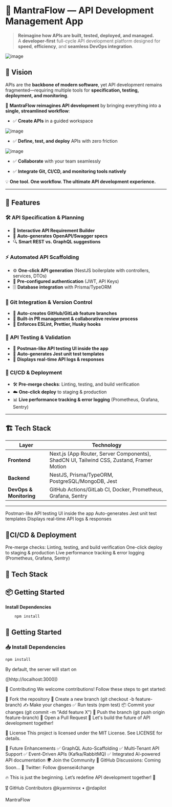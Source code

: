 # 🚀 MantraFlow — API Development Management App

> **Reimagine how APIs are built, tested, deployed, and managed.**  
> A **developer-first** full-cycle API development platform designed for **speed**, **efficiency**, and **seamless DevOps integration**.

![image](https://github.com/user-attachments/assets/eebc5538-7fee-4fbd-8463-95a4a7324d5e)


## 🌟 Vision

APIs are the **backbone of modern software**, yet API development remains fragmented—requiring multiple tools for **specification, testing, deployment, and monitoring**.  

🚀 **MantraFlow reimagines API development** by bringing everything into a **single, streamlined workflow**:

- ✅ **Create APIs** in a guided workspace  

![image](https://github.com/user-attachments/assets/74f905c4-dfb2-45a9-b5fa-c96a2c769cf2)


- ✅ **Define, test, and deploy** APIs with zero friction  

![image](https://github.com/user-attachments/assets/4b3dbdf6-e70d-48d5-97fb-1f358ecc1493)


- ✅ **Collaborate** with your team seamlessly  


- ✅ **Integrate Git, CI/CD, and monitoring tools natively**  

💡 **One tool. One workflow. The ultimate API development experience.**  

---

## 📌 Features  

### 🛠 API Specification & Planning  
- 📝 **Interactive API Requirement Builder**  
- 📜 **Auto-generates OpenAPI/Swagger specs**  
- 🔍 **Smart REST vs. GraphQL suggestions**  

### ⚡ Automated API Scaffolding  
- ⚙️ **One-click API generation** (NestJS boilerplate with controllers, services, DTOs)  
- 🔐 **Pre-configured authentication** (JWT, API Keys)  
- 🗄️ **Database integration** with Prisma/TypeORM  

### 🔗 Git Integration & Version Control  
- 🌱 **Auto-creates GitHub/GitLab feature branches**  
- 🤝 **Built-in PR management & collaborative review process**  
- 🚨 **Enforces ESLint, Prettier, Husky hooks**  

### 🧪 API Testing & Validation  
- 🧪 **Postman-like API testing UI inside the app**  
- 📝 **Auto-generates Jest unit test templates**  
- 📡 **Displays real-time API logs & responses**  

### 🚀 CI/CD & Deployment  
- 🛠 **Pre-merge checks**: Linting, testing, and build verification  
- ☁️ **One-click deploy** to staging & production  
- 📊 **Live performance tracking & error logging** (Prometheus, Grafana, Sentry)  

---

## 🏗 Tech Stack  

| **Layer**   | **Technology** |
|------------|---------------|
| **Frontend** | Next.js (App Router, Server Components), ShadCN UI, Tailwind CSS, Zustand, Framer Motion |
| **Backend** | NestJS, Prisma/TypeORM, PostgreSQL/MongoDB, Jest |
| **DevOps & Monitoring** | GitHub Actions/GitLab CI, Docker, Prometheus, Grafana, Sentry |

---

Postman-like API testing UI inside the app
Auto-generates Jest unit test templates
Displays real-time API logs & responses


## 🚀**CI/CD & Deployment**

Pre-merge checks: Linting, testing, and build verification
One-click deploy to staging & production
Live performance tracking & error logging (Prometheus, Grafana, Sentry)


## 📂 **Tech Stack**

## **📦 Getting Started**

**Install Dependencies**

```
    npm install
```

## 🚀 Getting Started  

### 📥 Install Dependencies  
```sh
npm install
```
By default, the server will start on 

([hhtp://localhost:3000])

👥 Contributing
We welcome contributions! Follow these steps to get started:

🍴 Fork the repository
🌿 Create a new branch (git checkout -b feature-branch)
✍️ Make your changes
✅ Run tests (npm test)
📦 Commit your changes (git commit -m "Add feature X")
🔀 Push the branch (git push origin feature-branch)
📝 Open a Pull Request
🚀 Let's build the future of API development together!

📜 License
This project is licensed under the MIT License. See LICENSE for details.

🚀 Future Enhancements
 ✅ GraphQL Auto-Scaffolding
 ✅ Multi-Tenant API Support
 ✅ Event-Driven APIs (Kafka/RabbitMQ)
 ✅ Integrated AI-powered API documentation
🌍 Join the Community
📌 GitHub Discussions: Coming Soon...
📌 Twitter: Follow @sensei4change

🔥 This is just the beginning. Let’s redefine API development together! 🚀

🎖 GitHub Contributors
@kyarminrox • @rdapilot

MantraFlow
